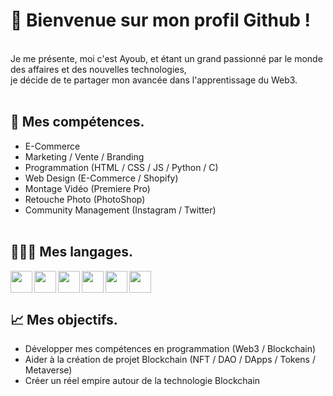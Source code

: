 <h1>👋 Bienvenue sur mon profil Github !</h1> <br>
Je me présente, moi c'est Ayoub, et étant un grand passionné par le monde des affaires et des nouvelles technologies, <br>
je décide de te partager mon avancée dans l'apprentissage du Web3. <br> <br>


<h2>🧠 Mes compétences.</h2>

- E-Commerce <br>
- Marketing / Vente / Branding <br>
- Programmation (HTML / CSS / JS / Python / C) <br>
- Web Design (E-Commerce / Shopify) <br>
- Montage Vidéo (Premiere Pro) <br>
- Retouche Photo (PhotoShop) <br>
- Community Management (Instagram / Twitter) <br> <br>

<h2>👨🏽‍💻 Mes langages.</h2>

<img src="https://cdn.jsdelivr.net/gh/devicons/devicon/icons/html5/html5-plain.svg" align="left" style="width: 35px"/>
<img src="https://cdn.jsdelivr.net/gh/devicons/devicon/icons/css3/css3-original.svg" align="left" style="width: 35px"/>
<img src="https://cdn.jsdelivr.net/gh/devicons/devicon/icons/javascript/javascript-original.svg" align="left" style="width: 35px"/>
<img src="https://cdn.jsdelivr.net/gh/devicons/devicon/icons/vscode/vscode-original.svg" align="left" style="width: 35px"/>
<img src="https://cdn.jsdelivr.net/gh/devicons/devicon/icons/git/git-original.svg" align="left" style="width: 35px"/>
<img src="https://cdn.jsdelivr.net/gh/devicons/devicon/icons/photoshop/photoshop-line.svg" style="width: 35px"/> <br>


<h2>📈 Mes objectifs.</h2>

- Développer mes compétences en programmation (Web3 / Blockchain) <br>
- Aider à la création de projet Blockchain (NFT / DAO / DApps / Tokens / Metaverse) <br>
- Créer un réel empire autour de la technologie Blockchain <br>
